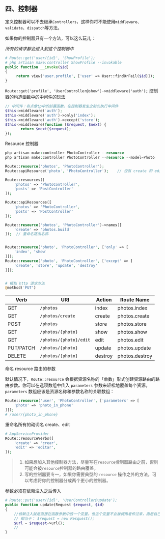 ## 四、控制器
定义控制器可以不去继承`Controllers`，这样你将不能使用`middleware`、` validate`、`dispatch`等方法。

如果你的控制器只有一个方法，可以这么玩儿：

*所有的请求都会进入到这个控制器中*

```php
# Route::get('user/{id}', 'ShowProfile');
# php artisan make:controller ShowProfile --invokable
public function __invoke($id)
{
     return view('user.profile', ['user' => User::findOrFail($id)]);
}
```
`Route::get('profile', 'UserController@show')->middleware('auth');`
控制器的构造函数中的中间件的玩法

```php
// 中间件：有点像tp中的前置函数，在控制器发生之前先执行中间件
$this->middleware('auth');
$this->middleware('auth')->only('index');
$this->middleware('auth')->except('store');
$this->middleware(function ($request, $next) {
       return $next($request);
});
```
Resource 控制器
```php
php artisan make:controller PhotoController --resource
php artisan make:controller PhotoController --resource --model=Photo

Route::resource('photos', 'PhotoController');
Route::apiResource('photo', 'PhotoController');    // 没有 create 和 edit

Route::resources([
    'photos' => 'PhotoController',
    'posts' => 'PostController'
]);

Route::apiResources([
    'photos' => 'PhotoController',
    'posts' => 'PostController'
]);

Route::resource('photos', 'PhotoController')->names([
    'create' => 'photos.build'
]);  // 重命名路由名称


Route::resource('photo', 'PhotoController', ['only' => [
    'index', 'show'
]]);
Route::resource('photo', 'PhotoController', ['except' => [
    'create', 'store', 'update', 'destroy'
]]);


# 模拟 http 请求方法
@method('PUT')
```


| Verb      | URI                    | Action  | Route Name     |
| --------- | ---------------------- | ------- | -------------- |
| GET       | `/photos`              | index   | photos.index   |
| GET       | `/photos/create`       | create  | photos.create  |
| POST      | `/photos`              | store   | photos.store   |
| GET       | `/photos/{photo}`      | show    | photos.show    |
| GET       | `/photos/{photo}/edit` | edit    | photos.edit    |
| PUT/PATCH | `/photos/{photo}`      | update  | photos.update  |
| DELETE    | `/photos/{photo}`      | destroy | photos.destroy |


命名 resource 路由的参数

默认情况下，`Route::resource` 会根据资源名称的「单数」形式创建资源路由的路由参数。你可以在选项数组中传入 `parameters` 参数来轻松地覆盖每个资源。`parameters` 数组应该是资源名称和参数名称的关联数组：

```php
Route::resource('user', 'PhotoController', ['parameters' => [
    'photo' => 'photo_in_phone'
]]);
# /user/{photo_in_phone}
```
重命名所有的动词名 create、edit
```php
# AppServiceProvider
Route::resourceVerbs([
    'create' => 'crear',
    'edit' => 'editar',
]);
```
> 1. 如果想加入其他控制器方法，尽量写在`resource`控制器路由之前，否则可能会被`resource`控制器的路由覆盖。
> 2. 写的控制器要专一，如果你需要典型的 `resource` 操作之外的方法，可以考虑将你的控制器分成两个更小的控制器。  

参数必须在依赖注入之后传入
```php
# Route::put('user/{id}', 'UserController@update');
public function update(Request $request, $id)
{
    //依赖注入就是直接在函数参数中放一个变量，但这个变量不会被调用者传过来，而是自己生成的
    // 相当于： $request = new Resquest();
    $url = $request->url();
    //
}
```